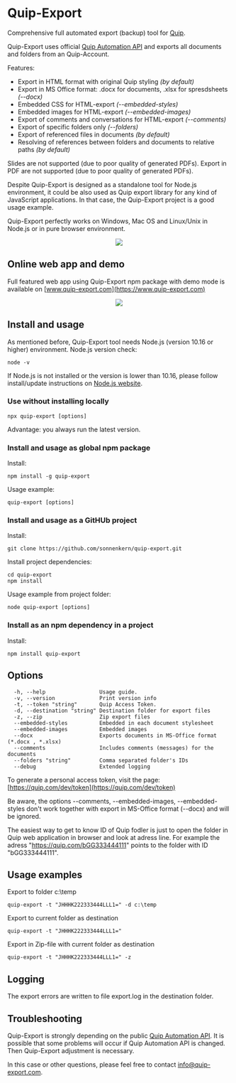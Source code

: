 # Quip-Export
Comprehensive full automated export (backup) tool for [Quip](https://quip.com/).

Quip-Export uses official [Quip Automation API](https://quip.com/dev/automation/documentation) and exports all documents and folders from an Quip-Account. 

Features:

* Export in HTML format with original Quip styling _(by default)_
* Export in MS Office format: .docx for documents, .xlsx for spresdsheets _(--docx)_ 
* Embedded CSS for HTML-export _(--embedded-styles)_
* Embedded images for HTML-export _(--embedded-images)_
* Export of comments and conversations for HTML-export _(--comments)_
* Export of specific folders only _(--folders)_ 
* Export of referenced files in documents _(by default)_
* Resolving of references between folders and documents to relative paths _(by default)_

Slides are not supported (due to poor quality of generated PDFs). Export in PDF are not supported (due to poor quality of generated PDFs).

Despite Quip-Export is designed as a standalone tool for Node.js environment, it could be also used as Quip export library for any kind of JavaScript applications. In that case, the Quip-Export project is a good usage example.
 
Quip-Export perfectly works on Windows, Mac OS and Linux/Unix in Node.js or in pure browser environment.  

<p align="center">
  <img src="https://raw.githubusercontent.com/sonnenkern/quip-export/master/public/example-anim.gif">
</p>

## Online web app and demo
Full featured web app using Quip-Export npm package with demo mode is available on [www.quip-export.com](https://www.quip-export.com)

<p align="center">
  <img src="https://raw.githubusercontent.com/sonnenkern/quip-export/master/public/demo.gif">
</p>

## Install and usage
As mentioned before, Quip-Export tool needs Node.js (version 10.16 or higher) environment.
Node.js version check:
```
node -v
```
If Node.js is not installed or the version is lower than 10.16, please follow install/update instructions on [Node.js website](https://nodejs.org/en/).

### Use without installing locally
```
npx quip-export [options]
```
Advantage: you always run the latest version.

### Install and usage as global npm package
Install:
```
npm install -g quip-export
```

Usage example:
```
quip-export [options]
```

### Install and usage as a GitHUb project
Install:
```
git clone https://github.com/sonnenkern/quip-export.git
```

Install project dependencies:
```
cd quip-export
npm install
```

Usage example from project folder:
```
node quip-export [options]
```

### Install as an npm dependency in a project
Install:
```
npm install quip-export
```

## Options
```
  -h, --help                 Usage guide.
  -v, --version              Print version info
  -t, --token "string"       Quip Access Token.
  -d, --destination "string" Destination folder for export files
  -z, --zip                  Zip export files
  --embedded-styles          Embedded in each document stylesheet
  --embedded-images          Embedded images
  --docx                     Exports documents in MS-Office format (*.docx , *.xlsx)
  --comments                 Includes comments (messages) for the documents
  --folders "string"         Comma separated folder's IDs
  --debug                    Extended logging
```

To generate a personal access token, visit the page: [https://quip.com/dev/token](https://quip.com/dev/token)

Be aware, the options --comments, --embedded-images, --embedded-styles don't work together with export in MS-Office format (--docx) and will be ignored.

The easiest way to get to know ID of Quip fodler is just to open the folder in Quip web application in browser and look at adress line. For example the adress "https://quip.com/bGG333444111" points to the folder with ID "bGG333444111".

## Usage examples
Export to folder c:\temp
```
quip-export -t "JHHHK222333444LLL1=" -d c:\temp
```
Export to current folder as destination
```
quip-export -t "JHHHK222333444LLL1="
```
Export in Zip-file with current folder as destination
```
quip-export -t "JHHHK222333444LLL1=" -z
```

## Logging
The export errors are written to file export.log in the destination folder.

## Troubleshooting
Quip-Export is strongly depending on the public [Quip Automation API](https://quip.com/dev/automation/documentation).
It is possible that some problems will occur if Quip Automation API is changed. Then Quip-Export adjustment is necessary.

In this case or other questions, please feel free to contact [info@quip-export.com](info@quip-export.com).